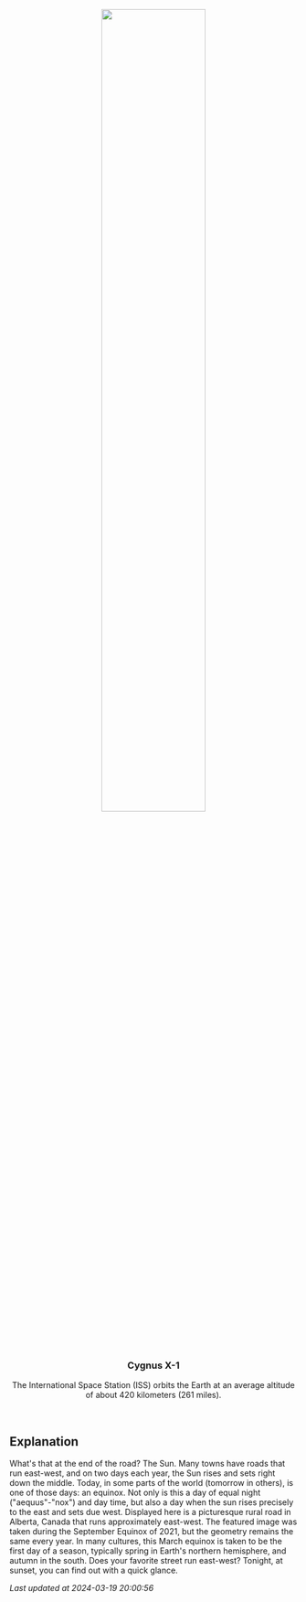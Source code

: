 <p align='center'>
    <img src='https://apod.nasa.gov/apod/image/2403/EquinoxSunset_Dyer_960.jpg' width='60%' />
    <h3 align="center">Cygnus X-1</h3>
    <p align="center">The International Space Station (ISS) orbits the Earth at an average altitude of about 420 kilometers (261 miles).</p>
</p>
<br/>

Explanation
--
What's that at the end of the road? The Sun. Many towns have roads that run east-west, and on two days each year, the Sun rises and sets right down the middle. Today, in some parts of the world (tomorrow in others), is one of those days: an equinox.  Not only is this a day of equal night ("aequus"-"nox") and day time, but also a day when the sun rises precisely to the east and sets due west. Displayed here is a picturesque rural road in Alberta, Canada that runs approximately east-west. The featured image was taken during the September Equinox of 2021, but the geometry remains the same every year.  In many cultures, this March equinox is taken to be the first day of a season, typically spring in Earth's northern hemisphere, and autumn in the south. Does your favorite street run east-west? Tonight, at sunset, you can find out with a quick glance.


*Last updated at 2024-03-19 20:00:56*
